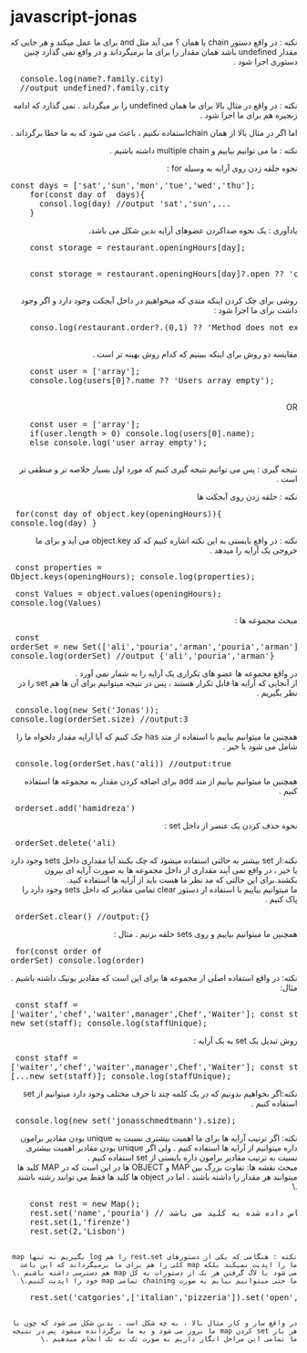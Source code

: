 # javascript-jonas
<div dir="rtl">
  نکته : در واقع دستور chain یا همان ؟ می آید مثل and برای  ما عمل میکند و هر جایی که مقدار undefined باشد همان مقدار را برای  ما برمیگرداند و در واقع نمی گذارد  چنین دستوری اجرا شود .
<pre dir='ltr'>
  console.log(name?.family.city)
  //output undefined?.family.city
</pre>
  نکته : در واقع در مثال بالا برای ما همان undefined را بر میگرداند . نمی گذارد که ادامه زنجیره هم برای ما اجرا شود .
  
  اما اگر در مثال بالا از همان chainاستفاده نکنیم ، باعث می شود که به ما خطا برگرداند .
  
  نکته : ما می توانیم بیاییم و multiple chain داشته باشیم .

  نحوه حلقه زدن روی  آرایه به وسیله  for :‌
<pre dir='ltr'>
const days = ['sat','sun','mon','tue','wed','thu'];
    for(const day of  days){
      consol.log(day) //output 'sat','sun',...
    }
</pre>

 یادآوری : یک نحوه صداکردن عضوهای آرایه بدین شکل می باشد.  
 <pre dir='ltr'>
    const storage = restaurant.openingHours[day];
 </pre>
 <pre dir='ltr'>
    const storage = restaurant.openingHours[day]?.open ?? 'closed';
 </pre>
روشی برای چک کردن اینکه متدی که میخواهیم در داخل آبجکت وجود دارد و اگر وجود داشت برای ما اجرا شود :
<pre dir='ltr'>
    conso.log(restaurant.order?.(0,1) ?? 'Method does not exit');
 </pre>

  مقایسه دو روش برای اینکه ببینیم که کدام روش بهینه تر است . 
  <pre dir='ltr'>
    const user = ['array'];
    console.log(users[0]?.name ?? 'Users array empty');
  </pre>

  OR

  <pre dir='ltr'>
    const user = ['array'];
    if(user.length > 0) console.log(users[0].name);
    else console.log('user array empty');
  </pre>
  نتیجه گیری : پس می توانیم نتیجه گیری کنیم که مورد اول بسیار خلاصه تر و منطقی تر است . 
  
  نکته : حلقه زدن روی آبجکت ها  
    <pre dir='ltr'>
      for(const day of object.key(openingHours)){
        console.log(day)
      }
    </pre>
  
  نکته : در واقع بایستی به این نکته اشاره کنیم که کد object.key می آید و برای ما خروجی یک آرایه را میدهد .
    <pre dir='ltr'>
      const properties = Object.keys(openingHours);
      console.log(properties);
    </pre>
    <pre dir='ltr'>
      const Values = object.values(openingHours);
      console.log(Values)
    </pre>
    مبحث مجموعه ها : 
    <pre dir='ltr'>
      const orderSet = new Set(['ali','pouria','arman','pouria','arman']);
      console.log(orderSet) //output {'ali','pouria','arman'}
    </pre>
    در واقع مجموعه ها عضو های تکراری یک آرایه را به شمار نمی آورد .\
    از آنجایی که آرایه ها قابل  تکرار هستند ، پس در نتیجه میتوانیم برای آن  ها هم set را در نظر بگیریم .\
    <pre dir='ltr'>
      console.log(new Set('Jonas'));
      console.log(orderSet.size) //output:3
    </pre>
    همچنین ما میتوانیم بیاییم با استفاده از متد has چک کنیم که آیا آرایه مقدار دلخواه ما را شامل می شود یا خیر .\
    <pre dir='ltr'>
      console.log(orderSet.has('ali)) //output:true
    </pre>
    همچنین ما میتوانیم بیاییم از متد add برای اضافه کردن مقدار به مجموعه ها استفاده کنیم .
    <pre dir='ltr'>
      orderset.add('hamidreza')
    </pre>
    نحوه حذف کردن یک عنصر از داخل set :\
    <pre dir='ltr'>
      orderSet.delete('ali)
    </pre>
    نکته:از set بیشتر به حالتی استفاده میشود که چک بکنند آیا مقداری داخل sets وجود دارد یا خیر ، در واقع نمی آیند مقداری از داخل مجموعه ها به صورت آرایه ای بیرون بکشند.برای این حالتی      که مد نظر ما هست باید از آرایه ها استفاده کنید.\
    ما میتوانیم بیاییم با استفاده از دستور clear تمامی مقادیر که داخل sets وجود دارد را پاک کنیم .\
    <pre dir='ltr'>
      orderSet.clear() //output:{}
    </pre>
    همچنین ما میتوانیم بیاییم و روی sets حلقه بزنیم . مثال :
    <pre dir='ltr'>
      for(const order of orderSet) console.log(order)
    </pre>
    نکته: در واقع استفاده اصلی از مجموعه ها برای این است که مقادیر یونیک داشته باشیم .\
    مثال:\
    <pre dir='ltr'>
      const staff = ['waiter','chef','waiter',manager',Chef','Waiter'];
      const staffUnique = new set(staff);
      console.log(staffUnique);
    </pre>
    روش تبدیل یک set به یک آرایه :\
    <pre dir='ltr'>
      const staff = ['waiter','chef','waiter',manager',Chef','Waiter'];
      const staffUnique = [...new set(staff)];
      console.log(staffUnique);
    </pre>
    نکته:اگر بخواهیم بدونیم که در یک کلمه چند تا حرف مختلف وجود دارد میتوانیم از set استفاده کنیم .\
    <pre dir='ltr'>
      console.log(new set('jonasschmedtmann').size);
    </pre>
نکته: اگر ترتیب آرایه ها برای ما اهمیت بیشتری نسبت به unique بودن مقادیر برامون داره میتوانیم از آرایه ها استفاده کنیم . ولی اگر unique بودن مقادیر اهمیت بیشتری نسبت به ترتیب مقادیر برامون داره بایستی از set استفاده کنیم .\
    مبحث نقشه ها:
    تفاوت بزرگ بین MAP و OBJECT ها در این است که  در MAP کلید ها میتوانند هر مقدار را داشته باشند ، اما در object ها کلید ها فقط می توانند رشته باشند .\
  <pre dir='ltr'>
    const rest = new Map();
    rest.set('name','pouria') // اولین مورد مربوط به مقدار کلید و دومین مورد مربوط به مقدار اختصاص داده شده به کلید می باشد
    rest.set(1,'firenze')
    rest.set(2,'Lisbon')
  </pre>
    نکته : هنگامی که یکی از دستورهای rest.set را هم log بگیریم نه تنها map ما را اپدیت نمیکند بلکه map کلی را هم برای ما برمیگرداند که این باعث می شود با لاگ گرفتن هر یک از دستورات به کل map هم دسترسی داشته باشیم .\
    ما حتی میتوانیم بیایم به صورت chaining تمامی map خود را اپدیت کنیم.\
  <pre dir='ltr'>
    rest.set('catgories',['italian','pizzeria']).set('open',11).set('close',13)
  </pre>
    در واقع ساز و کار مثال بالا ، به چه شکل است ، بدین شکل می شود که چون با هر بار set کردن map ما بروز می شود و به ما برگردانده میشود پس در نتیجه ما تمامی این مراحل انگار داریم به صورت تک به تک انجام میدهیم .\
    
    
    
    
    
    
    
    
    
    
    
    
     
     
    
    
    
    
    
  
    
    
    
    

    

  
    
</div>
